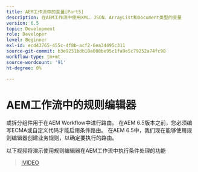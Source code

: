 ```yaml
---
title: AEM工作流中的变量[Part5]
description: 在AEM工作流中使用XML、JSON、ArrayList和Document类型的变量
version: 6.5
topic: Development
role: Developer
level: Beginner
exl-id: ecd43765-455c-4f8b-acf2-6ea34495c311
source-git-commit: b3e9251bdb18a008be95c1fa9e5c79252a74fc98
workflow-type: tm+mt
source-wordcount: '91'
ht-degree: 0%

---
```


# AEM工作流中的规则编辑器

或拆分组件用于在AEM Workflow中进行路由。 在AEM 6.5版本之前，您必须编写ECMA或自定义代码才能启用条件路由。 在AEM 6.5中，我们现在能够使用规则编辑器创建业务规则，以确定要执行的路由。

以下视频将演示使用规则编辑器在AEM工作流中执行条件处理的功能

>[!VIDEO](https://video.tv.adobe.com/v/26362?quality=12&learn=on)

